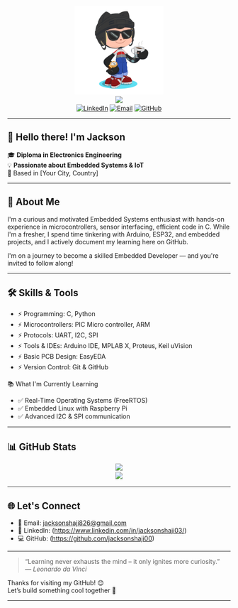 <div align="center">
  <img src="https://raw.githubusercontent.com/AhmedFathyDev/AhmedFathyDev/main/GitHub.png" alt="GitHub Octocat Drinking Coffee" height="200">
</div>

<div align="center">
  <img src="https://readme-typing-svg.herokuapp.com?color=%236FDA44&size=28&center=true&vCenter=true&width=700&height=50&lines=Hi+there!+I'm+Jackson+%F0%9F%91%8B;Embedded+Systems+Enthusiast;Electronics+Diploma+Graduate;C%2FC%2B%2B+Programmer;IoT+Builder;Hardware+Lover">
</div>

<div align="center">
  <a href="https://www.linkedin.com/in/your-linkedin/"><img src="https://img.shields.io/badge/LinkedIn-0077b5?style=flat&logo=linkedin" alt="LinkedIn"></a>
  <a href="mailto:your_email@example.com"><img src="https://img.shields.io/badge/Email-D14836?style=flat&logo=gmail&logoColor=white" alt="Email"></a>
  <a href="https://github.com/yourusername"><img src="https://img.shields.io/badge/GitHub-181717?style=flat&logo=github" alt="GitHub"></a>
</div>

---

## 👋 Hello there! I'm Jackson

🎓 **Diploma in Electronics Engineering**  
💡 **Passionate about Embedded Systems & IoT**  
📍 Based in [Your City, Country]

---

## 🔧 About Me

I'm a curious and motivated Embedded Systems enthusiast with hands-on experience in microcontrollers, sensor interfacing,  efficient code in C. While I'm a fresher, I spend time tinkering with Arduino, ESP32, and embedded projects, and I actively document my learning here on GitHub.

I'm on a journey to become a skilled Embedded Developer — and you're invited to follow along!

---

## 🛠️ Skills & Tools

- ⚡ Programming: C, Python  
- ⚡ Microcontrollers: PIC Micro controller, ARM 
- ⚡ Protocols: UART, I2C, SPI  
- ⚡ Tools & IDEs: Arduino IDE, MPLAB X, Proteus, Keil uVision  
- ⚡ Basic PCB Design: EasyEDA  
- ⚡ Version Control: Git & GitHub  

 📚 What I'm Currently Learning

- ✅ Real-Time Operating Systems (FreeRTOS)  
- ✅ Embedded Linux with Raspberry Pi  
- ✅ Advanced I2C & SPI communication  

---

## 📊 GitHub Stats

<div align="center">
  <img src="https://github-readme-stats.vercel.app/api?username=yourusername&title_color=6FDA44&text_color=FFFFFF&show_icons=true&icon_color=6FDA44&include_all_commits=true&count_private=true&theme=dark" height="180" />
  <br>
  <img src="https://github-readme-streak-stats.herokuapp.com/?user=yourusername&theme=dark&date_format=j%20M%5B%20Y%5D&currStreakLabel=6FDA44&fire=6FDA44&ring=6FDA44" height="180" />
</div>

---

## 🌐 Let's Connect

- 📧 Email: jacksonshaji826@gmail.com 
- 🔗 LinkedIn: (https://www.linkedin.com/in/jacksonshaji03/)  
- 💻 GitHub: (https://github.com/jacksonshaji00)

---

> “Learning never exhausts the mind – it only ignites more curiosity.”  
> — *Leonardo da Vinci*

Thanks for visiting my GitHub! 😊  
Let’s build something cool together 🚀

---

